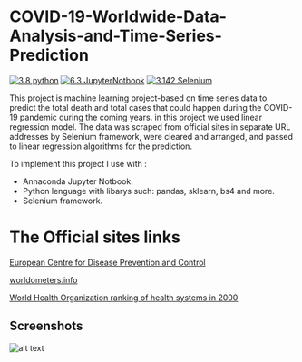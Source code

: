 # COVID-19-Worldwide-Data-Analysis-and-Time-Series-Prediction

[![3.8 python](https://img.shields.io/badge/Python-3.8.12-blue.svg)](https://opensource.org/licenses/)
[![6.3 JupyterNotbook](https://img.shields.io/badge/JupyterNotbook-6.3.0-green.svg)](https://opensource.org/licenses/)
[![3.142 Selenium](https://img.shields.io/badge/Selenium-3.142.5-yellow.svg)](https://mvnrepository.com/artifact/org.seleniumhq.selenium/selenium-api)


This project is machine learning project-based on time series data to predict the total death and total cases that could happen during the COVID-19 pandemic during the coming years. in this project we used linear regression model. 
The data was scraped from official sites in separate URL addresses by Selenium framework, were cleared and arranged, and passed to linear regression algorithms for the prediction.

To implement this project I use with : 
*   Annaconda Jupyter Notbook.
*   Python lenguage with libarys such: pandas, sklearn, bs4 and more.
*   Selenium framework.



# The Official sites links

[European Centre for Disease Prevention and Control](https://www.ecdc.europa.eu/en/geographical-distribution-2019-ncov-cases)

[worldometers.info](https://www.worldometers.info/coronavirus/?utm_campaign=homeAdvegas1?)

[World Health Organization ranking of health systems in 2000](https://en.wikipedia.org/wiki/World_Health_Organization_ranking_of_health_systems_in_2000#Ranking)

## Screenshots

![alt text](https://github.com/[roibar81]/[Final-project-data-science]/blob/[Image]/image.jpg?raw=true)

